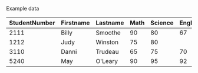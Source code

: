 
Example data

| StudentNumber	|Firstname	|Lastname|	Math|	Science|	English |
|---|---|---|---|---|---|
| 2111	|Billy	| Smoothe |	90|	80	|67|
| 1212	|Judy	|Winston	| 75|		80|
| 3110	|Danni	| Trudeau	|65|	75|	70|
| 5240	|May|	O'Leary|	90	|95|	92|

